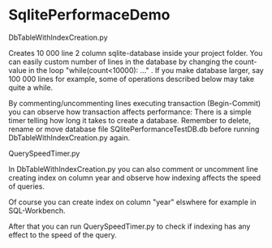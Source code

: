 # SqlitePerformaceDemo
DbTableWithIndexCreation.py

Creates 10 000 line 2 column sqlite-database inside your project folder. 
You can easily custom number of lines in the database by changing the count-value in the loop "while(count<10000): ..." .
If you make database larger, say 100 000 lines for example, some of operations described below may take quite a while. 

By commenting/uncommenting lines executing transaction (Begin-Commit) you can observe how transaction affects performance: 
There is a simple timer telling how long it takes to create a database.
Remember to delete, rename or move database file SQlitePerformanceTestDB.db before running DbTableWithIndexCreation.py again.

QuerySpeedTimer.py

In DbTableWithIndexCreation.py you can also comment or uncomment line creating index on column year and observe how indexing affects the speed of queries.

Of course you can create index on column "year" elswhere for example in SQL-Workbench.

After that you can run QuerySpeedTimer.py to check if indexing has any effect to the speed of the query.

